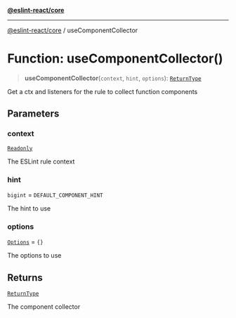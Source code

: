 [**@eslint-react/core**](../README.md)

***

[@eslint-react/core](../README.md) / useComponentCollector

# Function: useComponentCollector()

> **useComponentCollector**(`context`, `hint`, `options`): [`ReturnType`](../namespaces/useComponentCollector/type-aliases/ReturnType.md)

Get a ctx and listeners for the rule to collect function components

## Parameters

### context

[`Readonly`](../-internal-/type-aliases/Readonly.md)

The ESLint rule context

### hint

`bigint` = `DEFAULT_COMPONENT_HINT`

The hint to use

### options

[`Options`](../namespaces/useComponentCollector/type-aliases/Options.md) = `{}`

The options to use

## Returns

[`ReturnType`](../namespaces/useComponentCollector/type-aliases/ReturnType.md)

The component collector
